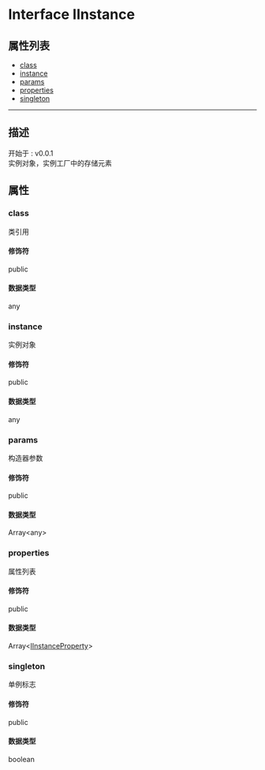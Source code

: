 # Interface IInstance
## 属性列表
+ [class](#PROP_class)
+ [instance](#PROP_instance)
+ [params](#PROP_params)
+ [properties](#PROP_properties)
+ [singleton](#PROP_singleton)
  
---
## 描述
<font class="since">开始于 : v0.0.1</font>  
实例对象，实例工厂中的存储元素  
## 属性
### <a id="PROP_class">class</a>
类引用  
#### 修饰符
<font class="modifier">public</font>  
#### 数据类型
<font class='datatype'>any</font>  
### <a id="PROP_instance">instance</a>
实例对象  
#### 修饰符
<font class="modifier">public</font>  
#### 数据类型
<font class='datatype'>any</font>  
### <a id="PROP_params">params</a>
构造器参数  
#### 修饰符
<font class="modifier">public</font>  
#### 数据类型
<font class='datatype'>Array&lt;any&gt;</font>  
### <a id="PROP_properties">properties</a>
属性列表  
#### 修饰符
<font class="modifier">public</font>  
#### 数据类型
<font class='datatype'>Array&lt;[IInstanceProperty](/webroute/api/iinstanceproperty)&gt;</font>  
### <a id="PROP_singleton">singleton</a>
单例标志  
#### 修饰符
<font class="modifier">public</font>  
#### 数据类型
<font class='datatype'>boolean</font>  
